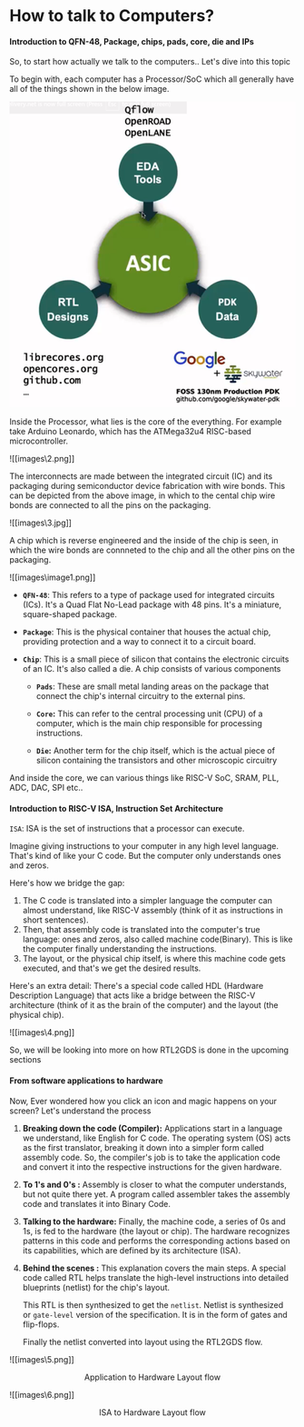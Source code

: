 # How to talk to Computers?

#### Introduction to QFN-48, Package, chips, pads, core, die and IPs

So, to start how actually we talk to the computers.. Let's dive into this topic

To begin with, each computer has a Processor/SoC which all generally have all of the things shown in the below image.

![image1](\images\1.png)

Inside the Processor, what lies is the core of the everything. For example take Arduino Leonardo, which has the ATMega32u4 RISC-based microcontroller.

![[images\2.png]]

The interconnects are made between the integrated circuit (IC) and its packaging during semiconductor device fabrication with wire bonds. This can be depicted from the above image, in which to the cental chip wire bonds are connected to all the pins on the packaging.

![[images\3.jpg]]

A chip which is reverse engineered and the inside of the chip is seen, in which the wire bonds are connneted to the chip and all the other pins on the packaging.

![[images\image1.png]]

- **`QFN-48`**: This refers to a type of package used for integrated circuits (ICs). It's a Quad Flat No-Lead package with 48 pins. It's a miniature, square-shaped package.

- **`Package`**: This is the physical container that houses the actual chip, providing protection and a way to connect it to a circuit board.

- **`Chip`**: This is a small piece of silicon that contains the electronic circuits of an IC. It's also called a die. A chip consists of various components
  
  - **`Pads`**: These are small metal landing areas on the package that connect the chip's internal circuitry to the external pins.
  
  - **`Core`:** This can refer to the central processing unit (CPU) of a computer, which is the main chip responsible for processing instructions.
  
  - **`Die`:** Another term for the chip itself, which is the actual piece of silicon containing the transistors and other microscopic circuitry

And inside the core, we can various things like RISC-V SoC, SRAM, PLL, ADC, DAC, SPI etc..

#### Introduction to RISC-V ISA, Instruction Set Architecture

`ISA`: ISA is the set of instructions that a processor can execute.

Imagine giving instructions to your computer in any high level language. That's kind of like your C code. But the computer only understands ones and zeros.

Here's how we bridge the gap:

1. The C code is translated into a simpler language the computer can almost understand, like RISC-V assembly (think of it as instructions in short sentences).
2. Then, that assembly code is translated into the computer's true language: ones and zeros, also called machine code(Binary). This is like the computer finally understanding the instructions.
3. The layout, or the physical chip itself, is where this machine code gets executed, and that's we get the desired results.

Here's an extra detail: There's a special code called HDL (Hardware Description Language) that acts like a bridge between the RISC-V architecture (think of it as the brain of the computer) and the layout (the physical chip).

![[images\4.png]]

So, we will be looking into more on how RTL2GDS is done in the upcoming sections

#### From software applications to hardware

Now, Ever wondered how you click an icon and magic happens on your screen? Let's understand the process

1. **Breaking down the code (Compiler):** Applications start in a language we understand, like English for C code. The operating system (OS) acts as the first translator, breaking it down into a simpler form called assembly code. So, the compiler's job is to take the application code and convert it into the respective instructions for the given hardware.

2. **To 1's and 0's :** Assembly is closer to what the computer understands, but not quite there yet. A program called assembler takes the assembly code and translates it into Binary Code.

3. **Talking to the hardware:** Finally, the machine code, a series of 0s and 1s, is fed to the hardware (the layout or chip). The hardware recognizes patterns in this code and performs the corresponding actions based on its capabilities, which are defined by its architecture (ISA).

4. **Behind the scenes :** This explanation covers the main steps. A special code called RTL helps translate the high-level instructions into detailed blueprints (netlist) for the chip's layout.
   
   This RTL is then synthesized to get the `netlist`. Netlist is synthesized or `gate-level` version of the specification. It is in the form of gates and flip-flops.
   
   Finally the netlist converted into layout using the RTL2GDS flow.

![[images\5.png]]
<p style="text-align: center;">Application to Hardware Layout flow</p>

![[images\6.png]]
<p style="text-align: center;">ISA to Hardware Layout flow</p>
